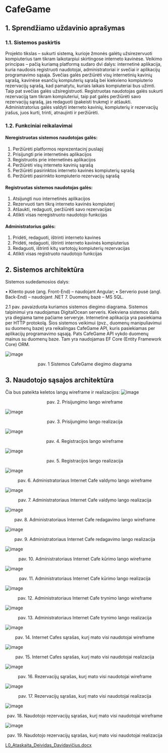 # CafeGame
## 1.	Sprendžiamo uždavinio aprašymas
### 1.1.	Sistemos paskirtis
Projekto tikslas – sukurti sistemą, kurioje žmonės galėtų užsirezervuoti kompiuterius tam tikram laikotarpiui skirtingose interneto kavinėse.
Veikimo principas – pačią kuriamą platformą sudaro dvi dalys: internetinė aplikacija, kuria naudosis registruoti naudotojai, administratoriai ir svečiai ir aplikacijų programavimo sąsaja.
Svečias galės peržiūrėti visų internetinių kavinių sąrašą, kavinėse esančių kompiuterių sąrašą bei kiekvieno kompiuterio rezervacijų sąrašą, kad pamatytu, kuriais laikais kompiuteriai bus užimti. Taip pat svečias galės užsiregistruoti. Registruotas naudotojas galės sukurti rezervaciją tam tikram kompiuteriui, taip pat galės peržiūrėti savo rezervacijų sąrašą, jas redaguoti (pakeisti trukmę) ir atšaukti. Administratorius galės valdyti interneto kavinių, kompiuterių ir rezervacijų įrašus, juos kurti, trinti, atnaujinti ir peržiūrėti.

### 1.2.	Funkciniai reikalavimai
#### Neregistruotas sistemos naudotojas galės:
1.	Peržiūrėti platformos reprezentacinį puslapį
2.	Prisijungti prie internetinės aplikacijos
3.	Registruotis prie internetinės aplikacijos
4.	Peržiūrėti visų interneto kavinių sąrašą
5.	Peržiūrėti pasirinktos interneto kavinės kompiuterių sąrašą
6.	Peržiūrėti pasirinkto kompiuterio rezervacijų sąrašą

#### Registruotas sistemos naudotojas galės:
1.	Atsijungti nuo internetinės aplikacijos
2.	Rezervuoti tam tikrą interneto kavinės kompiuterį
3.	Atšaukti, redaguoti, peržiūrėti savo rezervacijas
4.	Atlikti visas neregistruoto naudotojo funkcijas

#### Administratorius galės:
1.	Pridėti, redaguoti, ištrinti interneto kavines
2.	Pridėti, redaguoti, ištrinti interneto kavinės kompiuterius
3.	Redaguoti, ištrinti kitų vartotojų kompiuterių rezervacijas
4.	Atlikti visas registruoto naudotojo funkcijas

## 2.	Sistemos architektūra
Sistemos sudedamosios dalys:

•	Kliento pusė (ang. Front-End) – naudojant Angular;
•	Serverio pusė (angl. Back-End) – naudojant .NET 7. Duomenų bazė – MS SQL.

2.1 pav. pavaizduota kuriamos sistemos diegimo diagrama. Sistemos talpinimui yra naudojamas DigitalOcean serveris. Kiekviena sistemos dalis yra diegiama tame pačiame serveryje. Internetinė aplikacija yra pasiekiama per HTTP protokolą. Šios sistemos veikimui (pvz., duomenų manipuliavimui su duomenų baze) yra reikalingas CafeGame API, kuris pasiekiamas per aplikacijų programavimo sąsają. Pats CafeGame API vykdo duomenų mainus su duomenų baze. Tam yra naudojamas EF Core (Entity Framework Core) ORM.

![image](https://github.com/DeividasDavidavicius/CafeGame/assets/101116531/c2862b04-d354-4fd7-859b-46646f385480)

<p align="center">
pav. 1 Sistemos CafeGame diegimo diagrama
</p>

## 3.	Naudotojo sąsajos architektūra

Čia bus pateikta keletos langų wireframe ir realizacijos:
![image](https://github.com/DeividasDavidavicius/CafeGame/assets/101116531/6c5e646c-ba3e-4f08-8ebf-e9648af42a8d)
<p align="center">
pav. 2. Prisijungimo lango wireframe
</p>

![image](https://github.com/DeividasDavidavicius/CafeGame/assets/101116531/8c7435c4-8994-4dd5-98b1-12ce9d1678c5)
<p align="center">
pav. 3. Prisijungimo lango realizacija
</p>

![image](https://github.com/DeividasDavidavicius/CafeGame/assets/101116531/10b4b883-98fe-432b-a709-6d4be8553a6a)
<p align="center">
pav. 4. Registracijos lango wireframe
</p>

![image](https://github.com/DeividasDavidavicius/CafeGame/assets/101116531/8cb54eae-c2ec-4cd4-a027-65a480b5aab5)
<p align="center">
pav. 5. Registracijos lango realizacija
</p>

![image](https://github.com/DeividasDavidavicius/CafeGame/assets/101116531/b49c5a82-8fa9-4ab2-a51e-cfbd6e6f1ab2)
<p align="center">
pav. 6.  Administratoriaus Internet Cafe valdymo lango wireframe
</p>

![image](https://github.com/DeividasDavidavicius/CafeGame/assets/101116531/75e99273-0f55-48b3-b59a-d709d1de4946)
<p align="center">
pav. 7.  Administratoriaus Internet Cafe valdymo lango realizacija
</p>

![image](https://github.com/DeividasDavidavicius/CafeGame/assets/101116531/d4d35cff-97f0-4cc4-a198-9ac975b54f15)
<p align="center">
pav. 8.  Administratoriaus Internet Cafe redagavimo lango wireframe
</p>

![image](https://github.com/DeividasDavidavicius/CafeGame/assets/101116531/235e70d3-5aa7-4d5b-8f8d-76c44081d656)
<p align="center">
pav. 9.  Administratoriaus Internet Cafe redagavimo lango realizacija
</p>

![image](https://github.com/DeividasDavidavicius/CafeGame/assets/101116531/44805d6f-595d-473e-83c7-f09f6fac51f0)
<p align="center">
pav. 10.  Administratoriaus Internet Cafe kūrimo lango wireframe
</p>

![image](https://github.com/DeividasDavidavicius/CafeGame/assets/101116531/3b068ac8-19f9-4545-844c-186b26e384f7)
<p align="center">
pav. 11.  Administratoriaus Internet Cafe kūrimo lango realizacija
</p>

![image](https://github.com/DeividasDavidavicius/CafeGame/assets/101116531/4801ab58-b115-424d-b267-1a358434a3c5)
<p align="center">
pav. 12.  Administratoriaus Internet Cafe trynimo lango wireframe
</p>

![image](https://github.com/DeividasDavidavicius/CafeGame/assets/101116531/e7f7d03f-8da7-49e0-89c1-b6beae2dfb27)
<p align="center">
pav. 13.  Administratoriaus Internet Cafe trynimo lango realizacija
</p>

![image](https://github.com/DeividasDavidavicius/CafeGame/assets/101116531/8d0e2d66-ad50-435a-a641-a58bfbc1cce9)
<p align="center">
pav. 14.  Internet Cafes sąrašas, kurį mato visi naudotojai wireframe
</p>

![image](https://github.com/DeividasDavidavicius/CafeGame/assets/101116531/b72ef3a2-bcca-4dba-9b13-795d039cb7b1)
<p align="center">
pav. 15.  Internet Cafes sąrašas, kurį mato visi naudotojai realizacija
</p>

![image](https://github.com/DeividasDavidavicius/CafeGame/assets/101116531/7b246fcf-549a-44f3-9b28-521ac8afa568)
<p align="center">
pav. 16.  Rezervacijų sąrašas, kurį mato visi naudotojai wireframe
</p>

![image](https://github.com/DeividasDavidavicius/CafeGame/assets/101116531/3f03c6be-e924-4190-8877-51a4ddb2ed21)
<p align="center">
pav. 17.  Rezervacijų sąrašas, kurį mato visi naudotojai realizacija
</p>

![image](https://github.com/DeividasDavidavicius/CafeGame/assets/101116531/eb87fd22-fb9e-4dca-b814-f83fd287e355)
<p align="center">
pav. 18.  Naudotojo rezervacijų sąrašas, kurį mato visi naudotojai wireframe
</p>

![image](https://github.com/DeividasDavidavicius/CafeGame/assets/101116531/ebf6758e-6288-4115-854b-785e6fd54240)
<p align="center">
pav. 19.  Naudotojo rezervacijų sąrašas, kurį mato visi naudotojai realizacija
</p>

[L0_Ataskaita_Deividas_Davidavičius.docx](https://github.com/DeividasDavidavicius/CafeGame/files/13635411/L0_Ataskaita_Deividas_Davidavicius.docx)




